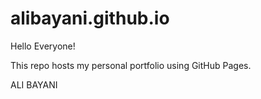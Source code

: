 # alibayani.github.io

Hello Everyone!

This repo hosts my personal portfolio using GitHub Pages.

ALI BAYANI

